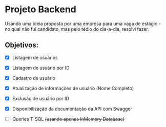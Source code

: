 # Projeto Backend

Usando uma ideia proposta por uma empresa para uma vaga de estágio - no qual não fui candidato, mas pelo tédio do dia-a-dia, resolvi fazer.

## Objetivos:

- [x] Listagem de usuários
- [x] Listagem de usuário por ID
- [x] Cadastro de usuário
- [x] Atualização de informações de usuário (Nome Completo)
- [x] Exclusão de usuário por ID
- [x] Disponibilização da documentação da API com Swagger
- [ ] Queries T-SQL ~~(usando apenas InMemory Database)~~

